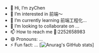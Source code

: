 - 👋 Hi, I’m zyChen
- 👀 I’m interested in 前端～
- 🌱 I’m currently learning 前端工程化...
- 💞️ I’m looking to collaborate on ...
- 📫 How to reach me 🐧:2252658983
- 😄 Pronouns: ...
- ⚡ Fun fact: ...
[![Anurag's GitHub stats](https://github-readme-stats.vercel.app/api?username=Dawn0503)]
<!---
Dawn0503/Dawn0503 is a ✨ special ✨ repository because its `README.md` (this file) appears on your GitHub profile.
You can click the Preview link to take a look at your changes.
--->
